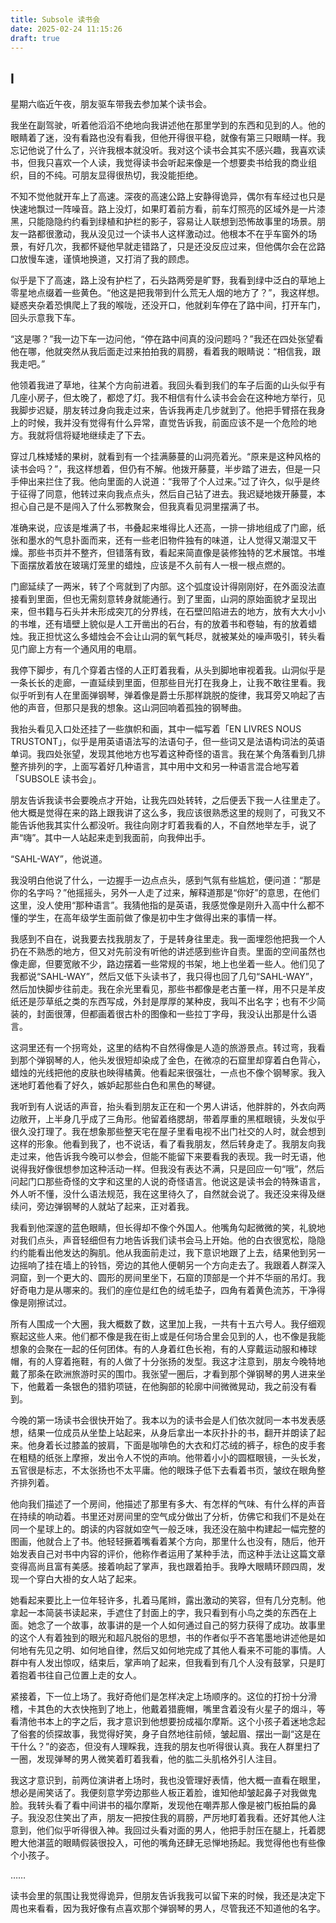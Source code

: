 ```yaml
---
title: Subsole 读书会
date: 2025-02-24 11:15:26
draft: true
---
```


## I

星期六临近午夜，朋友驱车带我去参加某个读书会。

我坐在副驾驶，听着他滔滔不绝地向我讲述他在那里学到的东西和见到的人。他的眼睛着了迷，没有看路也没有看我，但他开得很平稳，就像有第三只眼睛一样。我忘记他说了什么了，兴许我根本就没听。我对这个读书会其实不感兴趣，我喜欢读书，但我只喜欢一个人读，我觉得读书会听起来像是一个想要卖书给我的商业组织，目的不纯。可朋友显得很热切，我没能拒绝。

不知不觉他就开车上了高速。深夜的高速公路上安静得诡异，偶尔有车经过也只是快速地飘过一阵噪音。路上没灯，如果盯着前方看，前车灯照亮的区域外是一片漆黑，只能隐隐约约看到绿植和护栏的影子，容易让人联想到恐怖故事里的场景。朋友一路都很激动，我从没见过一个读书人这样激动过。他根本不在乎车窗外的场景，有好几次，我都怀疑他早就走错路了，只是还没反应过来，但他偶尔会在岔路口放慢车速，谨慎地换道，又打消了我的顾虑。

似乎是下了高速，路上没有护栏了，石头路两旁是旷野，我看到绿中泛白的草地上零星地点缀着一些黄色。“他这是把我带到什么荒无人烟的地方了？”，我这样想。疑惑夹杂着恐惧爬上了我的喉咙，还没开口，他就刹车停在了路中间，打开车门，回头示意我下车。

“这是哪？”我一边下车一边问他，“停在路中间真的没问题吗？”我还在四处张望看他在哪，他就突然从我后面走过来拍拍我的肩膀，看着我的眼睛说：“相信我，跟我走吧。”

他领着我进了草地，往某个方向前进着。我回头看到我们的车子后面的山头似乎有几座小房子，但太晚了，都熄了灯。我不相信有什么读书会会在这种地方举行，见我脚步迟疑，朋友转过身向我走过来，告诉我再走几步就到了。他把手臂搭在我身上的时候，我并没有觉得有什么异常，直觉告诉我，前面应该不是一个危险的地方。我就将信将疑地继续走了下去。

穿过几株矮矮的果树，就看到有一个挂满藤蔓的山洞亮着光。“原来是这种风格的读书会吗？”，我这样想着，但仍有不解。他拨开藤蔓，半步踏了进去，但是一只手伸出来拦住了我。他向里面的人说道：“我带了个人过来。”过了许久，似乎是终于征得了同意，他转过来向我点点头，然后自己钻了进去。我迟疑地拨开藤蔓，本担心自己是不是闯入了什么邪教聚会，但我真看见洞里摆满了书。

准确来说，应该是堆满了书，书叠起来堆得比人还高，一排一排地组成了门廊，纸张和墨水的气息扑面而来，还有一些老旧物件独有的味道，让人觉得又潮湿又干燥。那些书页并不整齐，但错落有致，看起来简直像是装修独特的艺术展馆。书堆下面摆放着放在玻璃灯笼里的蜡烛，应该是不久前有人一根一根点燃的。

门廊延续了一两米，转了个弯就到了内部。这个弧度设计得刚刚好，在外面没法直接看到里面，但也无需刻意转身就能通行。到了里面，山洞的原始面貌才呈现出来，但书籍与石头并未形成突兀的分界线，在石壁凹陷进去的地方，放有大大小小的书堆，还有墙壁上貌似是人工开凿出的石台，有的放着书和卷轴，有的放着蜡烛。我正担忧这么多蜡烛会不会让山洞的氧气耗尽，就被某处的噪声吸引，转头看见门廊上方有一个通风用的电扇。

我停下脚步，有几个穿着古怪的人正盯着我看，从头到脚地审视着我。山洞似乎是一条长长的走廊，一直延续到里面，但那些目光打在我身上，让我不敢往里看。我似乎听到有人在里面弹钢琴，弹着像是爵士乐那样跳脱的旋律，我耳旁又响起了吉他的声音，但那只是我的想象。这山洞回响着孤独的钢琴曲。

我抬头看见入口处还挂了一些旗帜和画，其中一幅写着「EN LIVRES NOUS TRUSTONT」，似乎是用英语语法写的法语句子，但一些词又是法语构词法的英语单词。我四处张望，发现其他地方也写着这种奇怪的语言。我在某个角落看到几排整齐排列的字，上面写着好几种语言，其中用中文和另一种语言混合地写着「SUBSOLE 读书会」。

朋友告诉我读书会要晚点才开始，让我先四处转转，之后便丢下我一人往里走了。他大概是觉得在来的路上跟我讲了这么多，我应该很熟悉这里的规则了，可我又不能告诉他我其实什么都没听。我往向刚才盯着我看的人，不自然地举左手，说了声“嗨”。其中一人站起来走到我面前，向我伸出手。

“SAHL-WAY”，他说道。

我没明白他说了什么，一边握手一边点点头，感到气氛有些尴尬，便问道：“那是你的名字吗？”他摇摇头，另外一人走了过来，解释道那是“你好”的意思，在他们这里，没人使用“那种语言”。我猜他指的是英语，我感觉像是刚升入高中什么都不懂的学生，在高年级学生面前做了像是初中生才做得出来的事情一样。

我感到不自在，说我要去找我朋友了，于是转身往里走。我一面埋怨他把我一个人扔在不熟悉的地方，但又对先前没有听他的讲述感到些许自责。里面的空间虽然也像走廊，但要宽敞不少，路边摆着一些常规的书架，地上也坐着一些人。他们见了我都说“SAHL-WAY”，然后又低下头读书了，我只得也回了几句“SAHL-WAY”，然后加快脚步往前走。我在余光里看见，那些书都像是老古董一样，用不只是羊皮纸还是莎草纸之类的东西写成，外封是厚厚的某种皮，我叫不出名字；也有不少简装的，封面很薄，但都画着很古朴的图像和一些拉丁字母，我没认出那是什么语言。

这洞里还有一个拐弯处，这里的结构不自然得像是人造的旅游景点。转过弯，我看到那个弹钢琴的人，他头发很短却染成了金色，在微凉的石窟里却穿着白色背心，蜡烛的光线把他的皮肤也映得橘黄。他看起来很强壮，一点也不像个钢琴家。我入迷地盯着他看了好久，嫉妒起那些白色和黑色的琴键。

我听到有人说话的声音，抬头看到朋友正在和一个男人讲话，他胖胖的，外衣向两边敞开，上半身几乎成了三角形。他留着络腮胡，带着厚重的黑框眼镜，头发似乎很久没打理了。我在想象那些整天宅在屋子里看电视不出门社交的人时，就会想到这样的形象。他看到我了，也不说话，看了看我朋友，然后转身走了。我朋友向我走过来，他告诉我今晚可以参会，但能不能留下来要看我的表现。我一时无语，他说得我好像很想参加这种活动一样。但我没有表达不满，只是回应一句“哦”，然后问起门口那些奇怪的文字和这里的人说的奇怪语言。他说这是读书会的特殊语言，外人听不懂，没什么语法规范，我在这里待久了，自然就会说了。我还没来得及继续问，旁边弹钢琴的人就站了起来，正对着我。

我看到他深邃的蓝色眼睛，但长得却不像个外国人。他嘴角勾起微微的笑，礼貌地对我们点头，声音轻细但有力地告诉我们读书会马上开始。他的白衣很宽松，隐隐约约能看出他发达的胸肌。他从我面前走过，我下意识地跟了上去，结果他到另一边摇响了挂在墙上的铃铛，旁边的其他人便朝另一个方向走去了。我跟着人群深入洞窟，到一个更大的、圆形的房间里坐下，石窟的顶部是一个并不华丽的吊灯。我好奇电力是从哪来的。我们的座位是红色的绒毛垫子，四角有着黄色流苏，干净得像是刚擦试过。

所有人围成一个大圈，我大概数了数，这里加上我，一共有十五六号人。我仔细观察起这些人来。他们都不像是我在街上或是任何场合里会见到的人，也不像是我能想象的会聚在一起的任何团体。有的人身着红色长袍，有的人穿戴运动服和棒球帽，有的人穿着拖鞋，有的人做了十分张扬的发型。我这才注意到，朋友今晚特地戴了那条在欧洲旅游时买的围巾。我张望一圈后，才看到那个弹钢琴的男人进来坐下，他戴着一条银色的猎豹项链，在他胸部的轮廓中间微微晃动，我之前没有看到。

今晚的第一场读书会很快开始了。我本以为的读书会是人们依次就同一本书发表感想，结果一位成员从坐垫上站起来，从身后拿出一本灰扑扑的书，翻开并朗读了起来。他身着长过膝盖的披肩，下面是咖啡色的大衣和灯芯绒的裤子，棕色的皮手套在粗糙的纸张上摩擦，发出令人不悦的声响。他带着小小的圆框眼镜，一头长发，五官很是标志，不太张扬也不太平庸。他的眼珠子低下去看着书页，皱纹在眼角整齐排列着。

他向我们描述了一个房间，他描述了那里有多大、有怎样的气味、有什么样的声音在持续的响动着。书里还对房间里的空气成分做出了分析，仿佛它和我们不是处在同一个星球上的。朗读的内容就如空气一般乏味，我还没在脑中构建起一幅完整的图画，他就合上了书。他轻轻撅着嘴看着某个方向，那里什么也没有，随后，他开始发表自己对书中内容的评价，他称作者运用了某种手法，而这种手法让这篇文章变得高尚且富有美感。接着响起了掌声，我也跟着拍手。我睁大眼睛环顾四周，发现一个穿白大褂的女人站了起来。

她看起来要比上一位年轻许多，扎着马尾辫，露出激动的笑容，但有几分克制。他拿起一本简装书读起来，手遮住了封面上的字，我只看到有小鸟之类的东西在上面。她念了一个故事，故事讲的是一个人如何通过自己的努力获得了成功。故事里的这个人有着独到的眼光和超凡脱俗的思想，书的作者似乎不吝笔墨地讲述他是如何地有先见之明、如何地自律，然后又如何地完成了其他人看来不可能的事情。人群中有人发出惊叹，结束后，掌声响了起来，但我看到有几个人没有鼓掌，只是盯着抱着书往自己位置上走的女人。

紧接着，下一位上场了。我好奇他们是怎样决定上场顺序的。这位的打扮十分滑稽，卡其色的大衣快拖到了地上，他戴着猎鹿帽，嘴里含着没有火星子的烟斗，等看清他书本上的字之后，我才意识到他想要扮成福尔摩斯。这个小孩子着迷地念起了俗套的侦探故事，我觉得好笑，身子自然地往前倾，皱起眉、摆出一副“这是在干什么？”的姿态，但没有人理睬我，连我的朋友也听得很认真。我在人群里扫了一圈，发现弹琴的男人微笑着盯着我看，他的肱二头肌格外引人注目。

我这才意识到，前两位演讲者上场时，我也没管理好表情，他大概一直看在眼里，想必是闹笑话了。我便刻意学旁边那些人板正着脸，谁知他却皱起鼻子对我做鬼脸。我转头看了看中间讲书的福尔摩斯，发现他在嘲弄那人像是被门板拍扁的鼻子。我没忍住笑出了声，朋友一把按住我的肩膀，严厉地盯着我看。还好其他人注意到，他们似乎听得很入神。我回过头看对面的男人，他把手肘压在腿上，托着腮瞪大他湛蓝的眼睛假装很投入，可他的嘴角还肆无忌惮地扬起。我觉得他也有些像个小孩子。

……

读书会里的氛围让我觉得诡异，但朋友告诉我我可以留下来的时候，我还是决定下周也来看看，因为我好像有点喜欢那个弹钢琴的男人，尽管我还不知道他的名字。